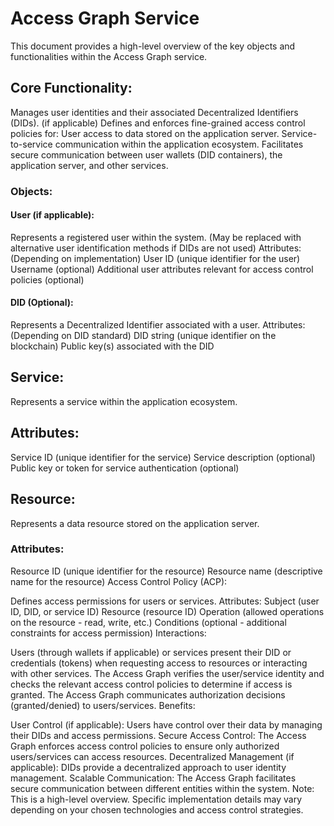 # Access Graph Service
This document provides a high-level overview of the key objects and functionalities within the Access Graph service.

## Core Functionality:

Manages user identities and their associated Decentralized Identifiers (DIDs). (if applicable)
Defines and enforces fine-grained access control policies for:
User access to data stored on the application server.
Service-to-service communication within the application ecosystem.
Facilitates secure communication between user wallets (DID containers), the application server, and other services.

### Objects:

#### User (if applicable):

Represents a registered user within the system. (May be replaced with alternative user identification methods if DIDs are not used)
Attributes: (Depending on implementation)
User ID (unique identifier for the user)
Username (optional)
Additional user attributes relevant for access control policies (optional)

#### DID (Optional):

Represents a Decentralized Identifier associated with a user.
Attributes: (Depending on DID standard)
DID string (unique identifier on the blockchain)
Public key(s) associated with the DID

## Service:

Represents a service within the application ecosystem.

## Attributes:
Service ID (unique identifier for the service)
Service description (optional)
Public key or token for service authentication (optional)

## Resource:

Represents a data resource stored on the application server.

### Attributes:
Resource ID (unique identifier for the resource)
Resource name (descriptive name for the resource)
Access Control Policy (ACP):

Defines access permissions for users or services.
Attributes:
Subject (user ID, DID, or service ID)
Resource (resource ID)
Operation (allowed operations on the resource - read, write, etc.)
Conditions (optional - additional constraints for access permission)
Interactions:

Users (through wallets if applicable) or services present their DID or credentials (tokens) when requesting access to resources or interacting with other services.
The Access Graph verifies the user/service identity and checks the relevant access control policies to determine if access is granted.
The Access Graph communicates authorization decisions (granted/denied) to users/services.
Benefits:

User Control (if applicable): Users have control over their data by managing their DIDs and access permissions.
Secure Access Control: The Access Graph enforces access control policies to ensure only authorized users/services can access resources.
Decentralized Management (if applicable): DIDs provide a decentralized approach to user identity management.
Scalable Communication: The Access Graph facilitates secure communication between different entities within the system.
Note: This is a high-level overview. Specific implementation details may vary depending on your chosen technologies and access control strategies.